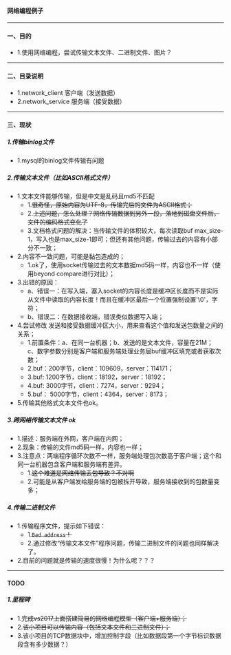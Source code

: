 #### 网络编程例子

****
#### 一、目的
- 1.使用网络编程，尝试传输文本文件、二进制文件、图片？

****
#### 二、目录说明
- 1.network_client 客户端（发送数据）
- 2.network_service 服务端（接受数据）

****
#### 三、现状
##### 1.传输binlog文件
- 1.mysql的binlog文件传输有问题

##### 2.传输文本文件（比如ASCII格式文件）
- 1.文本文件能够传输，但是中文是乱码且md5不匹配
  - 1.~~很奇怪，原始内容为UTF-8，传输完后的文件为ASCII格式；~~
  - 2.~~上述问题，怎么处理？网络传输数据到另外一段，落地到磁盘文件后，文件的编码格式变化了~~
  - 3.文档格式问题的解决：当传输文件的体积较大，每次读取buf max_size-1，写入也是max_size-1即可；但还有其他问题，传输过去的内容有小部分不一致；
- 2.内容不一致问题，可能是黏包造成的；
  - 1.ok了，使用socket传输过去的文本数据md5码一样，内容也不一样（使用beyond compare进行对比）； 
- 3.出错的原因：
  - a、错误一：在写入端，塞入socket的内容长度是缓冲区长度而不是实际从文件中读取的内容长度！而且在缓冲区最后一个位置强制设置'\0'，字符；
  - b、错误二：在数据接收端，错误类似数据写入端；
- 4.尝试修改 发送和接受数据缓冲区大小，用来查看这个值和发送包数量之间的关系；
  - 1.前置条件：a、在同一台机器；b、发送的是文本文件，容量在21M； c、数字参数分别是客户端和服务端处理业务层buf缓冲区填充或者获取次数；
  - 2.buf：200字节，client：109609，server：114171；
  - 3.buf: 1200字节，client：18192，server：18192； 
  - 4.buf: 3000字节，client：7274，server：9294；
  - 5.buf： 5000字节，client：4364，server：8173；
- 5.传输其他格式文本文件也ok。

##### 3.跨网络传输文本文件 ok
- 1.描述：服务端在外网，客户端在内网；
- 2.现象：传输的文件md5码一样，内容也一样；
- 3.注意点：两端程序循环次数不一样，服务端处理包次数高于客户端；这个和同一台机器包含客户端和服务端有差异。
  - 1.~~这个难道是网络传输丢包导致？不对啊~~
  - 2.可能是从客户端发给服务端的包被拆开导致，服务端接收到的包数量变多；

##### 4.传输二进制文件
- 1.传输程序文件，提示如下错误：
  - 1.~~`Bad address`！~~ 
  - 2.通过修改“传输文本文件”程序问题，传输二进制文件的问题也同样解决了。
- 2.目前的问题就是传输的速度很慢！为什么呢？？？

****
#### TODO
##### 1.里程碑
- 1.~~完成vs2017上面搭建简易的网络编程模型（客户端+服务端）；~~
- 2.~~该小项目可以传输内容（包括文本文件和二进制文件）；~~
- 3.该小项目的TCP数据块中，增加控制字段（比如数据段第一个字节标识数据段含有多少数据？）



